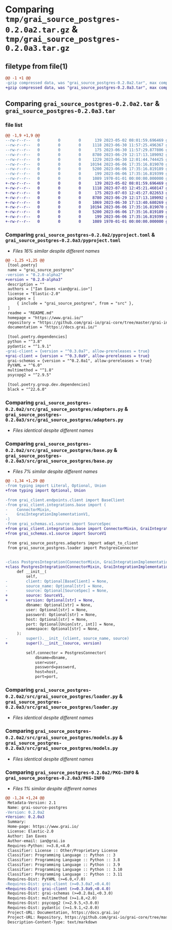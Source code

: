 # Comparing `tmp/grai_source_postgres-0.2.0a2.tar.gz` & `tmp/grai_source_postgres-0.2.0a3.tar.gz`

## filetype from file(1)

```diff
@@ -1 +1 @@
-gzip compressed data, was "grai_source_postgres-0.2.0a2.tar", max compression
+gzip compressed data, was "grai_source_postgres-0.2.0a3.tar", max compression
```

## Comparing `grai_source_postgres-0.2.0a2.tar` & `grai_source_postgres-0.2.0a3.tar`

### file list

```diff
@@ -1,9 +1,9 @@
--rw-r--r--   0        0        0      139 2023-05-02 08:01:59.696469 grai_source_postgres-0.2.0a2/README.md
--rw-r--r--   0        0        0     1118 2023-06-30 11:57:25.496367 grai_source_postgres-0.2.0a2/pyproject.toml
--rw-r--r--   0        0        0      175 2023-06-30 11:57:29.877806 grai_source_postgres-0.2.0a2/src/grai_source_postgres/__init__.py
--rw-r--r--   0        0        0     8780 2023-06-29 12:17:13.189092 grai_source_postgres-0.2.0a2/src/grai_source_postgres/adapters.py
--rw-r--r--   0        0        0     1229 2023-06-30 12:01:44.744425 grai_source_postgres-0.2.0a2/src/grai_source_postgres/base.py
--rw-r--r--   0        0        0    10194 2023-06-06 17:35:16.819070 grai_source_postgres-0.2.0a2/src/grai_source_postgres/loader.py
--rw-r--r--   0        0        0     5200 2023-06-06 17:35:16.819189 grai_source_postgres-0.2.0a2/src/grai_source_postgres/models.py
--rw-r--r--   0        0        0      199 2023-06-06 17:35:16.819399 grai_source_postgres-0.2.0a2/src/grai_source_postgres/package_definitions.py
--rw-r--r--   0        0        0     1089 1970-01-01 00:00:00.000000 grai_source_postgres-0.2.0a2/PKG-INFO
+-rw-r--r--   0        0        0      139 2023-05-02 08:01:59.696469 grai_source_postgres-0.2.0a3/README.md
+-rw-r--r--   0        0        0     1118 2023-07-03 12:45:21.460147 grai_source_postgres-0.2.0a3/pyproject.toml
+-rw-r--r--   0        0        0      175 2023-07-03 12:45:27.022653 grai_source_postgres-0.2.0a3/src/grai_source_postgres/__init__.py
+-rw-r--r--   0        0        0     8780 2023-06-29 12:17:13.189092 grai_source_postgres-0.2.0a3/src/grai_source_postgres/adapters.py
+-rw-r--r--   0        0        0     1069 2023-06-30 17:13:40.680269 grai_source_postgres-0.2.0a3/src/grai_source_postgres/base.py
+-rw-r--r--   0        0        0    10194 2023-06-06 17:35:16.819070 grai_source_postgres-0.2.0a3/src/grai_source_postgres/loader.py
+-rw-r--r--   0        0        0     5200 2023-06-06 17:35:16.819189 grai_source_postgres-0.2.0a3/src/grai_source_postgres/models.py
+-rw-r--r--   0        0        0      199 2023-06-06 17:35:16.819399 grai_source_postgres-0.2.0a3/src/grai_source_postgres/package_definitions.py
+-rw-r--r--   0        0        0     1089 1970-01-01 00:00:00.000000 grai_source_postgres-0.2.0a3/PKG-INFO
```

### Comparing `grai_source_postgres-0.2.0a2/pyproject.toml` & `grai_source_postgres-0.2.0a3/pyproject.toml`

 * *Files 16% similar despite different names*

```diff
@@ -1,25 +1,25 @@
 [tool.poetry]
 name = "grai_source_postgres"
-version = "0.2.0-alpha2"
+version = "0.2.0-alpha3"
 description = ""
 authors = ["Ian Eaves <ian@grai.io>"]
 license = "Elastic-2.0"
 packages = [
     { include = "grai_source_postgres", from = "src" },
 ]
 readme = "README.md"
 homepage = "https://www.grai.io/"
 repository = "https://github.com/grai-io/grai-core/tree/master/grai-integrations/source-postgres"
 documentation = "https://docs.grai.io/"
 
 [tool.poetry.dependencies]
 python = "^3.8"
 pydantic = "^1.9.1"
-grai-client = {version = "^0.3.0a7", allow-prereleases = true}
+grai-client = {version = "^0.3.0a9", allow-prereleases = true}
 grai-schemas = {version = "^0.2.0a1", allow-prereleases = true}
 PyYAML = "^6.0"
 multimethod = "^1.8"
 psycopg2 = "^2.9.5"
 
 [tool.poetry.group.dev.dependencies]
 black = "^22.6.0"
```

### Comparing `grai_source_postgres-0.2.0a2/src/grai_source_postgres/adapters.py` & `grai_source_postgres-0.2.0a3/src/grai_source_postgres/adapters.py`

 * *Files identical despite different names*

### Comparing `grai_source_postgres-0.2.0a2/src/grai_source_postgres/base.py` & `grai_source_postgres-0.2.0a3/src/grai_source_postgres/base.py`

 * *Files 7% similar despite different names*

```diff
@@ -1,34 +1,29 @@
-from typing import Literal, Optional, Union
+from typing import Optional, Union
 
-from grai_client.endpoints.client import BaseClient
-from grai_client.integrations.base import (
-    ConnectorMixin,
-    GraiIntegrationImplementationV1,
-)
-from grai_schemas.v1.source import SourceSpec
+from grai_client.integrations.base import ConnectorMixin, GraiIntegrationImplementation
+from grai_schemas.v1.source import SourceV1
 
 from grai_source_postgres.adapters import adapt_to_client
 from grai_source_postgres.loader import PostgresConnector
 
 
-class PostgresIntegration(ConnectorMixin, GraiIntegrationImplementationV1):
+class PostgresIntegration(ConnectorMixin, GraiIntegrationImplementation):
     def __init__(
         self,
-        client: Optional[BaseClient] = None,
-        source_name: Optional[str] = None,
-        source: Optional[SourceSpec] = None,
+        source: SourceV1,
+        version: Optional[str] = None,
         dbname: Optional[str] = None,
         user: Optional[str] = None,
         password: Optional[str] = None,
         host: Optional[str] = None,
         port: Optional[Union[str, int]] = None,
         namespace: Optional[str] = None,
     ):
-        super().__init__(client, source_name, source)
+        super().__init__(source, version)
 
         self.connector = PostgresConnector(
             dbname=dbname,
             user=user,
             password=password,
             host=host,
             port=port,
```

### Comparing `grai_source_postgres-0.2.0a2/src/grai_source_postgres/loader.py` & `grai_source_postgres-0.2.0a3/src/grai_source_postgres/loader.py`

 * *Files identical despite different names*

### Comparing `grai_source_postgres-0.2.0a2/src/grai_source_postgres/models.py` & `grai_source_postgres-0.2.0a3/src/grai_source_postgres/models.py`

 * *Files identical despite different names*

### Comparing `grai_source_postgres-0.2.0a2/PKG-INFO` & `grai_source_postgres-0.2.0a3/PKG-INFO`

 * *Files 1% similar despite different names*

```diff
@@ -1,24 +1,24 @@
 Metadata-Version: 2.1
 Name: grai-source-postgres
-Version: 0.2.0a2
+Version: 0.2.0a3
 Summary: 
 Home-page: https://www.grai.io/
 License: Elastic-2.0
 Author: Ian Eaves
 Author-email: ian@grai.io
 Requires-Python: >=3.8,<4.0
 Classifier: License :: Other/Proprietary License
 Classifier: Programming Language :: Python :: 3
 Classifier: Programming Language :: Python :: 3.8
 Classifier: Programming Language :: Python :: 3.9
 Classifier: Programming Language :: Python :: 3.10
 Classifier: Programming Language :: Python :: 3.11
 Requires-Dist: PyYAML (>=6.0,<7.0)
-Requires-Dist: grai-client (>=0.3.0a7,<0.4.0)
+Requires-Dist: grai-client (>=0.3.0a9,<0.4.0)
 Requires-Dist: grai-schemas (>=0.2.0a1,<0.3.0)
 Requires-Dist: multimethod (>=1.8,<2.0)
 Requires-Dist: psycopg2 (>=2.9.5,<3.0.0)
 Requires-Dist: pydantic (>=1.9.1,<2.0.0)
 Project-URL: Documentation, https://docs.grai.io/
 Project-URL: Repository, https://github.com/grai-io/grai-core/tree/master/grai-integrations/source-postgres
 Description-Content-Type: text/markdown
```

